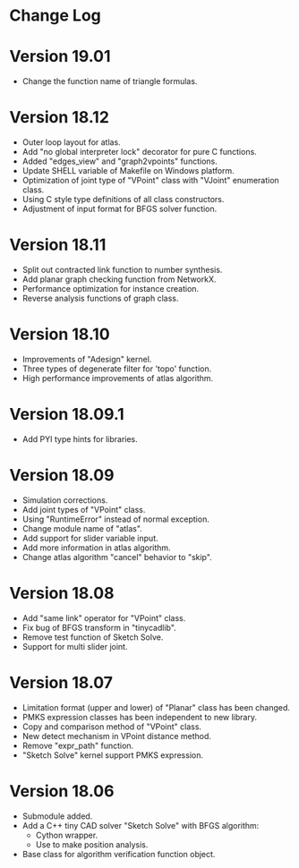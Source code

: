 Change Log
===

Version 19.01
===

+ Change the function name of triangle formulas.

Version 18.12
===

+ Outer loop layout for atlas.
+ Add "no global interpreter lock" decorator for pure C functions.
+ Added "edges_view" and "graph2vpoints" functions.
+ Update SHELL variable of Makefile on Windows platform.
+ Optimization of joint type of "VPoint" class with "VJoint" enumeration class.
+ Using C style type definitions of all class constructors.
+ Adjustment of input format for BFGS solver function.

Version 18.11
===

+ Split out contracted link function to number synthesis.
+ Add planar graph checking function from NetworkX.
+ Performance optimization for instance creation.
+ Reverse analysis functions of graph class.

Version 18.10
===

+ Improvements of "Adesign" kernel.
+ Three types of degenerate filter for 'topo' function.
+ High performance improvements of atlas algorithm.

Version 18.09.1
===

+ Add PYI type hints for libraries.

Version 18.09
===

+ Simulation corrections.
+ Add joint types of "VPoint" class.
+ Using "RuntimeError" instead of normal exception.
+ Change module name of "atlas".
+ Add support for slider variable input.
+ Add more information in atlas algorithm.
+ Change atlas algorithm "cancel" behavior to "skip".

Version 18.08
===

+ Add "same link" operator for "VPoint" class.
+ Fix bug of BFGS transform in "tinycadlib".
+ Remove test function of Sketch Solve.
+ Support for multi slider joint.

Version 18.07
===

+ Limitation format (upper and lower) of "Planar" class has been changed.
+ PMKS expression classes has been independent to new library.
+ Copy and comparison method of "VPoint" class.
+ New detect mechanism in VPoint distance method.
+ Remove "expr_path" function.
+ "Sketch Solve" kernel support PMKS expression.

Version 18.06
===

+ Submodule added.
+ Add a C++ tiny CAD solver "Sketch Solve" with BFGS algorithm:
    + Cython wrapper.
    + Use to make position analysis.
+ Base class for algorithm verification function object.
